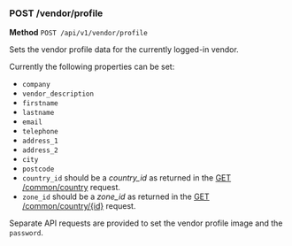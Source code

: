 ### POST /vendor/profile ###

**Method** `POST /api/v1/vendor/profile`

Sets the vendor profile data for the currently logged-in vendor.

Currently the following properties can be set:

* `company`
* `vendor_description`
* `firstname`
* `lastname`
* `email`
* `telephone`
* `address_1`
* `address_2`
* `city`
* `postcode`
* `country_id` should be a *country_id* as returned in the [GET /common/country](http://oc2-demo.opencartapi.com/docs/v1/API_Resources/Common/GET_country.html) request.
* `zone_id` should be a *zone_id* as returned in the [GET /common/country/{id}](http://oc2-demo.opencartapi.com/docs/v1/API_Resources/Common/GET_country[s]%7Bid%7D.html) request.

Separate API requests are provided to set the vendor profile image and the `password`.
